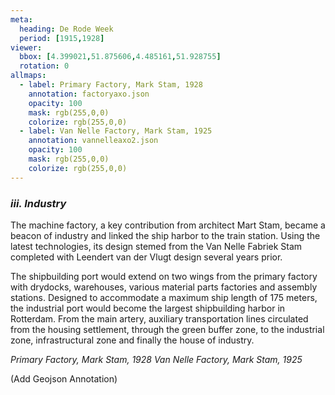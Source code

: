 ```yaml
---
meta:
  heading: De Rode Week
  period: [1915,1928]
viewer:
  bbox: [4.399021,51.875606,4.485161,51.928755]
  rotation: 0
allmaps:
  - label: Primary Factory, Mark Stam, 1928 
    annotation: factoryaxo.json
    opacity: 100
    mask: rgb(255,0,0)
    colorize: rgb(255,0,0)
  - label: Van Nelle Factory, Mark Stam, 1925
    annotation: vannelleaxo2.json
    opacity: 100
    mask: rgb(255,0,0)
    colorize: rgb(255,0,0)
---
```


### _iii.    Industry_

The machine factory, a key contribution from architect Mart Stam, became a beacon of industry and linked the ship harbor to the train station. Using the latest technologies, its design stemed from the Van Nelle Fabriek Stam completed with Leendert van der Vlugt design several years prior.

The shipbuilding port would extend on two wings from the primary factory with drydocks, warehouses, various material parts factories and assembly stations. Designed to accommodate a maximum ship length of 175 meters, the industrial port would become the largest shipbuilding harbor in Rotterdam. From the main artery, auxiliary transportation lines circulated from the housing settlement, through the green buffer zone, to the industrial zone, infrastructural zone and finally the house of industry.

_Primary Factory, Mark Stam, 1928_
_Van Nelle Factory, Mark Stam, 1925_


(Add Geojson Annotation)
